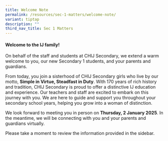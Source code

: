 ```yaml
---
title: Welcome Note
permalink: /resources/sec-1-matters/welcome-note/
variant: tiptap
description: ""
third_nav_title: Sec 1 Matters
---
```

<h4><strong>Welcome to the IJ family!</strong></h4>
<p>On behalf of the staff and students at CHIJ Secondary, we extend a warm
welcome to you, our new Secondary 1 students, and your parents and guardians.</p>
<p>From today, you join a sisterhood of CHIJ Secondary girls who live by
our motto, <strong>Simple in Virtue, Steadfast in Duty</strong>. With 170
years of rich history and tradition, CHIJ Secondary is proud to offer a
distinctive IJ education and experience. Our teachers and staff are excited
to embark on this journey with you. We are here to guide and support you
throughout your secondary school years, helping you grow into a woman of
distinction.</p>
<p>We look forward to meeting you in person on <strong>Thursday, 2 January 2025</strong>.
In the meantime, we will be connecting with you and your parents and guardians
virtually.</p>
<p>Please take a moment to review the information provided in the sidebar.</p>
<p></p>